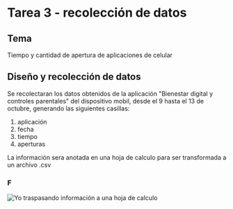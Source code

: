 # Tarea 3 - recolección de datos

## Tema
Tiempo y cantidad de apertura de aplicaciones de celular

## Diseño y recolección de datos
Se recolectaran los datos obtenidos de la aplicación "Bienestar digital y controles parentales" del dispositivo mobil, desde el 9 hasta el 13 de octubre, generando las siguientes casillas:
1. aplicación
1. fecha
1. tiempo 
1. aperturas

La información sera anotada en una hoja de calculo para ser transformada a un archivo .csv

### F
![Yo traspasando información a una hoja de calculo](https://pbs.twimg.com/media/FY2tU-VX0AIZo4_.jpg)
